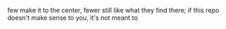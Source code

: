 few make it to the center, fewer still like what they find there; if this repo doesn't make sense to you, it's not meant to
